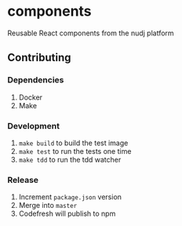 # components

Reusable React components from the nudj platform

## Contributing

### Dependencies

1. Docker
1. Make

### Development

1. `make build` to build the test image
1. `make test` to run the tests one time
1. `make tdd` to run the tdd watcher

### Release

1. Increment `package.json` version
1. Merge into `master`
1. Codefresh will publish to npm
